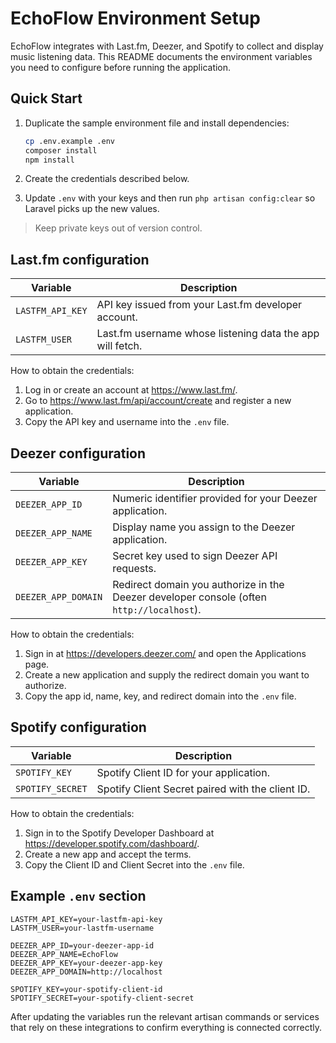 # EchoFlow Environment Setup

EchoFlow integrates with Last.fm, Deezer, and Spotify to collect and display music listening data. This README documents the environment variables you need to configure before running the application.

## Quick Start

1. Duplicate the sample environment file and install dependencies:

   ```bash
   cp .env.example .env
   composer install
   npm install
   ```

2. Create the credentials described below.
3. Update `.env` with your keys and then run `php artisan config:clear` so Laravel picks up the new values.

> Keep private keys out of version control.

## Last.fm configuration

| Variable | Description |
| --- | --- |
| `LASTFM_API_KEY` | API key issued from your Last.fm developer account. |
| `LASTFM_USER` | Last.fm username whose listening data the app will fetch. |

How to obtain the credentials:

1. Log in or create an account at https://www.last.fm/.
2. Go to https://www.last.fm/api/account/create and register a new application.
3. Copy the API key and username into the `.env` file.

## Deezer configuration

| Variable | Description |
| --- | --- |
| `DEEZER_APP_ID` | Numeric identifier provided for your Deezer application. |
| `DEEZER_APP_NAME` | Display name you assign to the Deezer application. |
| `DEEZER_APP_KEY` | Secret key used to sign Deezer API requests. |
| `DEEZER_APP_DOMAIN` | Redirect domain you authorize in the Deezer developer console (often `http://localhost`). |

How to obtain the credentials:

1. Sign in at https://developers.deezer.com/ and open the Applications page.
2. Create a new application and supply the redirect domain you want to authorize.
3. Copy the app id, name, key, and redirect domain into the `.env` file.

## Spotify configuration

| Variable | Description |
| --- | --- |
| `SPOTIFY_KEY` | Spotify Client ID for your application. |
| `SPOTIFY_SECRET` | Spotify Client Secret paired with the client ID. |

How to obtain the credentials:

1. Sign in to the Spotify Developer Dashboard at https://developer.spotify.com/dashboard/.
2. Create a new app and accept the terms.
3. Copy the Client ID and Client Secret into the `.env` file.

## Example `.env` section

```env
LASTFM_API_KEY=your-lastfm-api-key
LASTFM_USER=your-lastfm-username

DEEZER_APP_ID=your-deezer-app-id
DEEZER_APP_NAME=EchoFlow
DEEZER_APP_KEY=your-deezer-app-key
DEEZER_APP_DOMAIN=http://localhost

SPOTIFY_KEY=your-spotify-client-id
SPOTIFY_SECRET=your-spotify-client-secret
```

After updating the variables run the relevant artisan commands or services that rely on these integrations to confirm everything is connected correctly.
